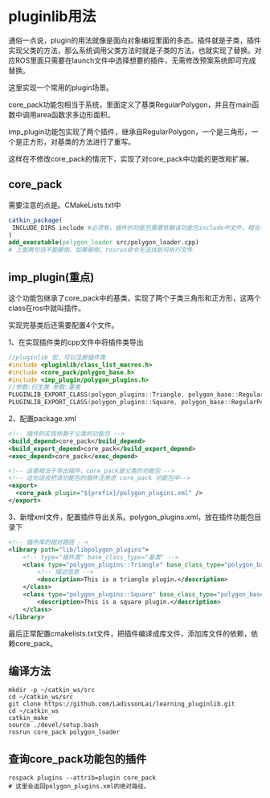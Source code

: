 # pluginlib用法

通俗一点说，plugin的用法就像是面向对象编程里面的多态。插件就是子类，插件实现父类的方法，那么系统调用父类方法时就是子类的方法，也就实现了替换。对应ROS里面只需要在launch文件中选择想要的插件，无需修改预案系统即可完成替换。

这里实现一个常用的plugin场景。

core_pack功能包相当于系统，里面定义了基类RegularPolygon，并且在main函数中调用area函数求多边形面积。

imp_plugin功能包实现了两个插件，继承自RegularPolygon，一个是三角形，一个是正方形，对基类的方法进行了重写。

这样在不修改core_pack的情况下，实现了对core_pack中功能的更改和扩展。

## core_pack

需要注意的点是。CMakeLists.txt中

```cmake
catkin_package(
 INCLUDE_DIRS include #必须有，插件的功能包需要依赖该功能包include中文件。相当于什么该功能包导出的include文件。
)
add_executable(polygon_loader src/polygon_loader.cpp)
# 上面两句话不能颠倒，如果颠倒，rosrun命令无法找到可执行文件
```

## imp_plugin(重点)

这个功能包继承了core_pack中的基类，实现了两个子类三角形和正方形，这两个class在ros中就叫插件。

实现完基类后还需要配置4个文件。

1、在实现插件类的cpp文件中将插件类导出

```c++
//pluginlib 宏，可以注册插件类
#include <pluginlib/class_list_macros.h>
#include <core_pack/polygon_base.h>
#include <imp_plugin/polygon_plugins.h>
//参数:衍生类 参数:基类
PLUGINLIB_EXPORT_CLASS(polygon_plugins::Triangle, polygon_base::RegularPolygon)
PLUGINLIB_EXPORT_CLASS(polygon_plugins::Square, polygon_base::RegularPolygon)
```

2、配置package.xml

```xml
<!-- 插件的实现依赖于父类的功能包 -->
<build_depend>core_pack</build_depend>
<build_export_depend>core_pack</build_export_depend>
<exec_depend>core_pack</exec_depend>

<!-- 这里相当于导出插件，core_pack是父类的功能包 -->
<!-- 这句话会把该功能包的插件注册进 core_pack 功能包中-->
<export>
  <core_pack plugin="${prefix}/polygon_plugins.xml" />
</export>
```

3、新增xml文件，配置插件导出关系。polygon_plugins.xml，放在插件功能包目录下

```xml
<!-- 插件库的相对路径 -->
<library path="lib/libpolygon_plugins">
    <!-- type="插件类" base_class_type="基类" -->
    <class type="polygon_plugins::Triangle" base_class_type="polygon_base::RegularPolygon">
        <!-- 描述信息 -->
        <description>This is a triangle plugin.</description>
    </class>
    <class type="polygon_plugins::Square" base_class_type="polygon_base::RegularPolygon">
        <description>This is a square plugin.</description>
    </class>
</library>
```

最后正常配置cmakelists.txt文件，把插件编译成库文件，添加库文件的依赖，依赖core_pack。

## 编译方法

```shell
mkdir -p ~/catkin_ws/src
cd ~/catkin_ws/src
git clone https://github.com/LadissonLai/learning_pluginlib.git
cd ~/catkin_ws
catkin_make
source ./devel/setup.bash
rosrun core_pack polygon_loader
```

## 查询core_pack功能包的插件

```shell
rospack plugins --attrib=plugin core_pack
# 这里会返回polygon_plugins.xml的绝对路径。
```

